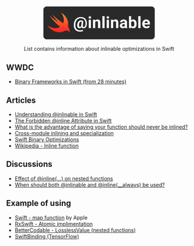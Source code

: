 <p align="center">
    <img src=".github/cover.png" width=60%/>
</p>
<p align="center">
    <a>List contains information about inlinable optimizations in Swift</a>
</p>

## WWDC
- [Binary Frameworks in Swift (from 28 minutes)](https://developer.apple.com/videos/play/wwdc2019/416/)

## Articles
- [Understanding @inlinable in Swift](https://swiftrocks.com/understanding-inlinable-in-swift)
- [The Forbidden @inline Attribute in Swift](https://swiftrocks.com/the-forbidden-inline-attribute-in-swift)
- [What is the advantage of saying your function should never be inlined?](https://catwolf.org/qs?id=dc4e5152-34f1-4c12-9ae7-a0ae7b21b76d&x=y)
- [Cross-module inlining and specialization](https://github.com/apple/swift-evolution/blob/master/proposals/0193-cross-module-inlining-and-specialization.md)
- [Swift Binary Optimizations](https://medium.com/@aslanyanhaik/swift-binary-optimizations-c13683d189fa)
- [Wikipedia - Inline function](https://en.wikipedia.org/wiki/Inline_function)

## Discussions
- [Effect of @inline(…) on nested functions](https://forums.swift.org/t/effect-of-inline-on-nested-functions/50202)
- [When should both @inlinable and @inline(__always) be used?](https://forums.swift.org/t/when-should-both-inlinable-and-inline-always-be-used/37375)

## Example of using
- [Swift - map function](https://github.com/apple/swift/blob/main/stdlib/public/core/Map.swift) by Apple
- [RxSwift - Atomic implimentation](https://github.com/ReactiveX/RxSwift/blob/1a1fa37b0d08e0f99ffa41f98f340e8bc60c35c4/Platform/AtomicInt.swift)
- [BetterCodable - LosslessValue (nested functions)](https://github.com/marksands/BetterCodable/blob/master/Sources/BetterCodable/LosslessValue.swift)
- [SwiftBinding (TensorFlow)](https://github.com/tensorflow/swift-bindings/blob/main/EagerExecution.swift.gyb)
